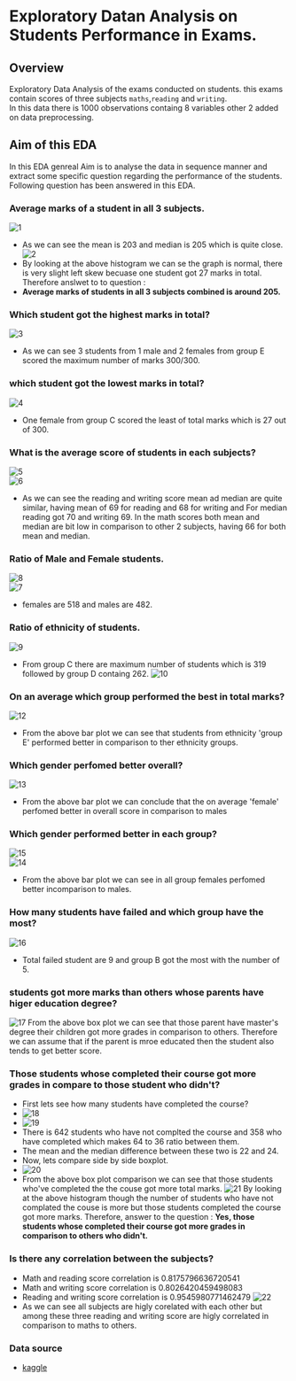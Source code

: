 # Exploratory Datan Analysis on Students Performance in Exams.

## Overview
Exploratory Data Analysis of the exams conducted on students. this exams contain scores of three subjects `maths`,`reading` and `writing`.
<br>
In this data there is 1000 observations containg 8 variables other 2 added on data preprocessing.
<br>
## Aim of this EDA
In this EDA genreal Aim is to analyse the data in sequence manner and extract some specific question regarding the performance of the students.
<br>
Following question has been answered in this EDA.

### Average marks of a student in all 3 subjects.
![1](https://user-images.githubusercontent.com/90683408/145673620-d321b745-8238-476a-b9d0-43477b51d69f.png)
<br>
- As we can see the mean is 203 and median is 205 which is quite close.
![2](https://user-images.githubusercontent.com/90683408/145673645-7ff24a1d-2b7f-43a0-bc37-a5154195c0c6.png)
- By looking at the above histogram we can se the graph is normal, there is very slight left skew becuase one student got 27 marks in total. Therefore anslwet to to question : 
- **Average marks of students in all 3 subjects combined is around 205.**

### Which student got the highest marks in total?
![3](https://user-images.githubusercontent.com/90683408/145673811-25491439-e368-4574-ae05-430b0f61dae1.png)
- As we can see 3 students from 1 male and 2 females from group E scored the maximum number of marks 300/300.

### which student got the lowest marks in total?
![4](https://user-images.githubusercontent.com/90683408/145673849-c0115524-faea-48e4-832c-050e281e7383.png)
- One female from group C scored the least of total marks which is 27 out of 300.

### What is the average score of students in each subjects?
![5](https://user-images.githubusercontent.com/90683408/145673917-9f39705b-2b27-4711-9e41-e9ed2de767df.png)
<br>
![6](https://user-images.githubusercontent.com/90683408/145673950-e21ac110-addd-4ac0-a76b-57f29eee01e2.png)
- As we can see the reading and writing score mean ad median are quite similar, having mean of 69 for reading and 68 for writing and For median reading got 70 and writing 69. In the math scores both mean and median are bit low in comparison to other 2 subjects, having 66 for both mean and median.

### Ratio of Male and Female students.
![8](https://user-images.githubusercontent.com/90683408/145674096-c4b4bbba-e6df-4fbd-97c6-0f1b8e353377.png)
<br>
![7](https://user-images.githubusercontent.com/90683408/145674069-222edad4-ba77-4548-9f10-7a16ca7e2f84.png)
- females are 518 and males are 482.

### Ratio of ethnicity of students.
![9](https://user-images.githubusercontent.com/90683408/145674157-fd410bc6-331d-402e-b796-efc0cb777cb4.png)
- From group C there are maximum number of students which is 319 followed by group D containg 262.
![10](https://user-images.githubusercontent.com/90683408/145674195-0ab90a1f-3578-4ee7-b26e-1bd5b413fc8a.png)

### On an average which group performed the best in total marks?
![12](https://user-images.githubusercontent.com/90683408/145674404-09dd9768-0bc7-4daa-b17b-2ce3c5a54157.png)
- From the above bar plot we can see that students from ethnicity 'group E' performed better in comparison to ther ethnicity groups.

### Which gender perfomed better overall?
![13](https://user-images.githubusercontent.com/90683408/145674447-f600c6a6-4ade-4d04-88a8-7a8830b1f4e6.png)
- From the above bar plot we can conclude that the on average 'female' perfomed better in overall score in comparison to males

### Which gender performed better in each group?
![15](https://user-images.githubusercontent.com/90683408/145675700-fa37d809-e604-42e5-a706-867aca53cf6a.png)
<br>
![14](https://user-images.githubusercontent.com/90683408/145675704-0d111e16-4e9c-42de-a293-fbe20f0c2910.png)
- From the above bar plot we can see in all group females perfomed better incomparison to males.

### How many students have failed and which group have the most?
![16](https://user-images.githubusercontent.com/90683408/145676757-a1eb0d57-7d5c-4117-b17c-01f1abbb3a93.png)
- Total failed student are 9 and group B got the most with the number of 5.

### students got more marks than others whose parents have higer education degree?
![17](https://user-images.githubusercontent.com/90683408/145676925-2c60057e-13a2-4a7a-80c7-27897d7a7296.png)
From the above box plot we can see that those parent have master's degree their children got more grades in comparison to others. Therefore we can assume that if the parent is mroe educated then the student also tends to get better score.

### Those students whose completed their course got more grades in compare to those student who didn't?
- First lets see how many students have completed the course?
- ![18](https://user-images.githubusercontent.com/90683408/145677027-ba4b204e-2741-457c-a4e8-5139dbf50ab6.png)
- ![19](https://user-images.githubusercontent.com/90683408/145677035-e3c4b1aa-0efa-41bf-8697-06618642cd22.png)
- There is 642 students who have not complted the course and 358 who have completed which makes 64 to 36 ratio between them.
- The mean and the median difference between these two is 22 and 24.
- Now, lets compare side by side boxplot.
- ![20](https://user-images.githubusercontent.com/90683408/145677112-a9773c05-dba1-4383-a62f-5191cfa58644.png)
- From the above box plot comparison we can see that those students who've completed the the couse got more total marks.
![21](https://user-images.githubusercontent.com/90683408/145677172-125d39ad-ab36-4044-931b-1c6165f7b11a.png)
By looking at the above histogram though the number of students who have not complated the couse is more but those students completed the course got more marks. Therefore, answer to the question : **Yes, those students whose completed their course got more grades in comparison to others who didn't.**

### Is there any correlation between the subjects?
- Math and reading score correlation is 0.8175796636720541
- Math and writing score correlation is 0.8026420459498083
- Reading and writing score correlation is 0.9545980771462479
![22](https://user-images.githubusercontent.com/90683408/145677340-2db96875-4847-4348-97af-be5d2d34c39d.png)
- As we can see all subjects are higly corelated with each other but among these three reading and writing score are higly correlated in comparison to maths to others. 

### Data source
- [kaggle](https://www.kaggle.com/spscientist/students-performance-in-exams)
